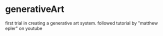 # generativeArt
first trial in creating a generative art system. followed tutorial by "matthew epler" on youtube
